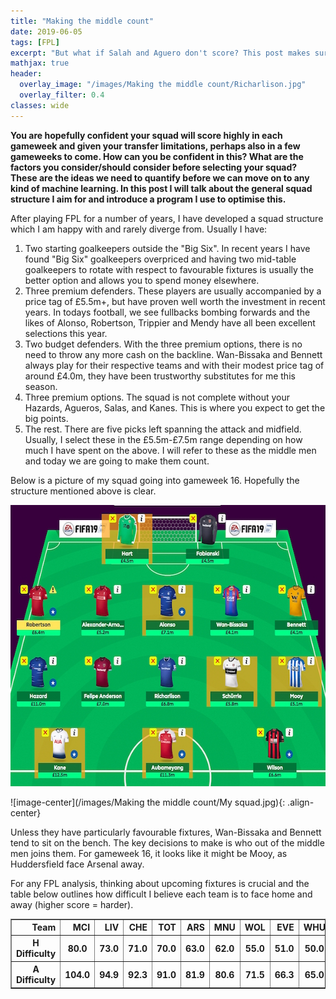 ```yaml
---
title: "Making the middle count"
date: 2019-06-05
tags: [FPL]
excerpt: "But what if Salah and Aguero don't score? This post makes sure you're prepared for when they don't."
mathjax: true
header:
  overlay_image: "/images/Making the middle count/Richarlison.jpg"
  overlay_filter: 0.4
classes: wide
---
```


**You are hopefully confident your squad will score highly in each gameweek and given your transfer limitations, perhaps also in a few gameweeks to come. How can you be confident in this? What are the factors you consider/should consider before selecting your squad? These are the ideas we need to quantify before we can move on to any kind of machine learning. In this post I will talk about the general squad structure I aim for and introduce a program I use to optimise this.**

After playing FPL for a number of years, I have developed a squad structure which I am happy with and rarely diverge from. Usually I have:

1. Two starting goalkeepers outside the "Big Six". In recent years I have found "Big Six" goalkeepers overpriced and having two mid-table goalkeepers to rotate with respect to favourable fixtures is usually the better option and allows you to spend money elsewhere.
2. Three premium defenders. These players are usually accompanied by a price tag of £5.5m+, but have proven well worth the investment in recent years. In todays football, we see fullbacks bombing forwards and the likes of Alonso, Robertson, Trippier and Mendy have all been excellent selections this year.
3. Two budget defenders. With the three premium options, there is no need to throw any more cash on the backline. Wan-Bissaka and Bennett always play for their respective teams and with their modest price tag of around £4.0m, they have been trustworthy substitutes for me this season.
4. Three premium options. The squad is not complete without your Hazards, Agueros, Salas, and Kanes. This is where you expect to get the big points.
5. The rest. There are five picks left spanning the attack and midfield. Usually, I select these in the £5.5m-£7.5m range depending on how much I have spent on the above. I will refer to these as the middle men and today we are going to make them count.

Below is a picture of my squad going into gameweek 16. Hopefully the structure mentioned above is clear.

<img src="/images/Making the middle count/My squad.jpg" alt="" width="600" height="450">

![image-center](/images/Making the middle count/My squad.jpg){: .align-center}

Unless they have particularly favourable fixtures, Wan-Bissaka and Bennett tend to sit on the bench. The key decisions to make is who out of the middle men joins them. For gameweek 16, it looks like it might be Mooy, as Huddersfield face Arsenal away.

For any FPL analysis, thinking about upcoming fixtures is crucial and the table below outlines how difficult I believe each team is to face home and away (higher score = harder).

<div>
<table border="1" class="dataframe">
  <thead>
    <tr style="text-align: right;">
      <th>Team</th>
      <th>MCI</th>
      <th>LIV</th>
      <th>CHE</th>
      <th>TOT</th>
      <th>ARS</th>
      <th>MNU</th>
      <th>WOL</th>
      <th>EVE</th>
      <th>WHU</th>
      <th>BOU</th>
      <th>LEI</th>
      <th>WAT</th>
      <th>BHA</th>
      <th>BUR</th>
      <th>CRY</th>
      <th>NEW</th>
      <th>FUL</th>
      <th>SOU</th>
      <th>HUD</th>
      <th>CAR</th>
    </tr>
  </thead>
  <tbody>
    <tr>
      <th>H Difficulty</th>
      <th>80.0</th>
      <th>73.0</th>
      <th>71.0</th>
      <th>70.0</th>
      <th>63.0</th>
      <th>62.0</th>
      <th>55.0</th>
      <th>51.0</th>
      <th>50.0</th>
      <th>46.0</th>
      <th>46.0</th>
      <th>44.0</th>
      <th>42.0</th>
      <th>42.0</th>
      <th>42.0</th>
      <th>40.0</th>
      <th>39.0</th>
      <th>38.0</th>
      <th>34.0</th>
      <th>33.0</th>
    </tr>
    <tr>
    <th>A Difficulty</th>
    <th>104.0</th>
    <th>94.9</th>
    <th>92.3</th>
    <th>91.0</th>
    <th>81.9</th>
    <th>80.6</th>
    <th>71.5</th>
    <th>66.3</th>
    <th>65.0</th>
    <th>59.8</th>
    <th>59.8</th>
    <th>57.2</th>
    <th>54.6</th>
    <th>54.6</th>
    <th>54.6</th>
    <th>52.0</th>
    <th>50.7</th>
    <th>49.4</th>
    <th>44.2</th>
    <th>42.9</th>
    </tr>
  </tbody>
</table>
</div>
